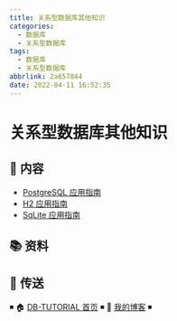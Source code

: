 ```yaml
---
title: 关系型数据库其他知识
categories:
  - 数据库
  - 关系型数据库
tags:
  - 数据库
  - 关系型数据库
abbrlink: 2a657844
date: 2022-04-11 16:52:35
---
```


# 关系型数据库其他知识

## 📖 内容

- [PostgreSQL 应用指南](01.PostgreSQL.md)
- [H2 应用指南](02.H2.md)
- [SqLite 应用指南](03.Sqlite.md)

## 📚 资料

## 🚪 传送

◾ 🏠 [DB-TUTORIAL 首页](https://github.com/dunwu/db-tutorial) ◾ 🎯 [我的博客](https://github.com/dunwu/blog) ◾
